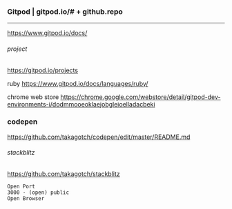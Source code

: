 ### Gitpod | gitpod.io/# + github.repo
---
https://www.gitpod.io/docs/

###### project
https://gitpod.io/projects


ruby
https://www.gitpod.io/docs/languages/ruby/

chrome web store
https://chrome.google.com/webstore/detail/gitpod-dev-environments-i/dodmmooeoklaejobgleioelladacbeki

### codepen
https://github.com/takagotch/codepen/edit/master/README.md

###### stackblitz
https://github.com/takagotch/stackblitz



```
Open Port
3000 - (open) public
Open Browser
```

```
```

```
```


